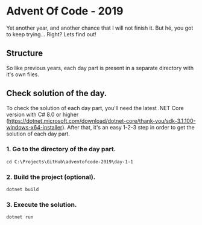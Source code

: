 # Advent Of Code - 2019

Yet another year, and another chance that I will not finish it. But hé, you got to keep trying... Right? Lets find out!

## Structure

So like previous years, each day part is present in a separate directory with it's own files.

## Check solution of the day.

To check the solution of each day part, you'll need the latest .NET Core version with C# 8.0 or higher (https://dotnet.microsoft.com/download/dotnet-core/thank-you/sdk-3.1.100-windows-x64-installer). After that, it's an easy 1-2-3 step in order to get the solution of each day part.

### 1. Go to the directory of the day part.
```
cd C:\Projects\GitHub\adventofcode-2019\day-1-1
```

### 2. Build the project (optional).
```
dotnet build
```

### 3. Execute the solution.
```
dotnet run
```